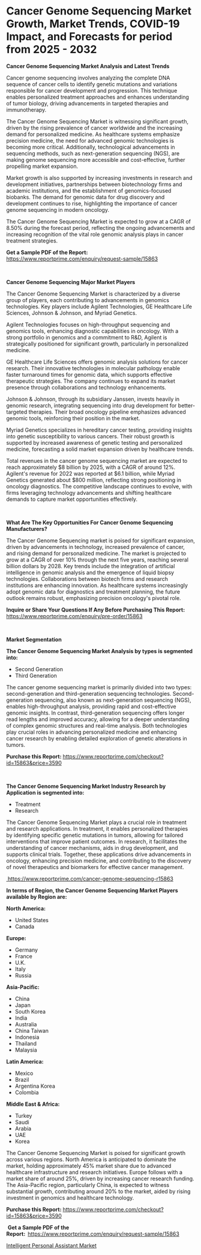 <p><h1>Cancer Genome Sequencing Market Growth, Market Trends, COVID-19 Impact, and Forecasts for period from 2025 - 2032</h1></p><p><strong>Cancer Genome Sequencing Market Analysis and Latest Trends</strong></p>
<p><p>Cancer genome sequencing involves analyzing the complete DNA sequence of cancer cells to identify genetic mutations and variations responsible for cancer development and progression. This technique enables personalized treatment approaches and enhances understanding of tumor biology, driving advancements in targeted therapies and immunotherapy.</p><p>The Cancer Genome Sequencing Market is witnessing significant growth, driven by the rising prevalence of cancer worldwide and the increasing demand for personalized medicine. As healthcare systems emphasize precision medicine, the need for advanced genomic technologies is becoming more critical. Additionally, technological advancements in sequencing methods, such as next-generation sequencing (NGS), are making genome sequencing more accessible and cost-effective, further propelling market expansion.</p><p>Market growth is also supported by increasing investments in research and development initiatives, partnerships between biotechnology firms and academic institutions, and the establishment of genomics-focused biobanks. The demand for genomic data for drug discovery and development continues to rise, highlighting the importance of cancer genome sequencing in modern oncology.</p><p>The Cancer Genome Sequencing Market is expected to grow at a CAGR of 8.50% during the forecast period, reflecting the ongoing advancements and increasing recognition of the vital role genomic analysis plays in cancer treatment strategies.</p></p>
<p><strong>Get a Sample PDF of the Report:&nbsp;</strong> <a href="https://www.reportprime.com/enquiry/request-sample/15863?utm_campaign=2202&utm_medium=2&utm_source=Github&utm_content=ia&utm_term=20032025&utm_id=cancer-genome-sequencing">https://www.reportprime.com/enquiry/request-sample/15863</a></p>
<p>&nbsp;</p>
<p><strong>Cancer Genome Sequencing Major Market Players</strong></p>
<p><p>The Cancer Genome Sequencing Market is characterized by a diverse group of players, each contributing to advancements in genomics technologies. Key players include Agilent Technologies, GE Healthcare Life Sciences, Johnson & Johnson, and Myriad Genetics.</p><p>Agilent Technologies focuses on high-throughput sequencing and genomics tools, enhancing diagnostic capabilities in oncology. With a strong portfolio in genomics and a commitment to R&D, Agilent is strategically positioned for significant growth, particularly in personalized medicine.</p><p>GE Healthcare Life Sciences offers genomic analysis solutions for cancer research. Their innovative technologies in molecular pathology enable faster turnaround times for genomic data, which supports effective therapeutic strategies. The company continues to expand its market presence through collaborations and technology enhancements.</p><p>Johnson & Johnson, through its subsidiary Janssen, invests heavily in genomic research, integrating sequencing into drug development for better-targeted therapies. Their broad oncology pipeline emphasizes advanced genomic tools, reinforcing their position in the market.</p><p>Myriad Genetics specializes in hereditary cancer testing, providing insights into genetic susceptibility to various cancers. Their robust growth is supported by increased awareness of genetic testing and personalized medicine, forecasting a solid market expansion driven by healthcare trends.</p><p>Total revenues in the cancer genome sequencing market are expected to reach approximately $8 billion by 2025, with a CAGR of around 12%. Agilent's revenue for 2022 was reported at $6.1 billion, while Myriad Genetics generated about $800 million, reflecting strong positioning in oncology diagnostics. The competitive landscape continues to evolve, with firms leveraging technology advancements and shifting healthcare demands to capture market opportunities effectively.</p></p>
<p>&nbsp;</p>
<p><strong>What Are The Key Opportunities For Cancer Genome Sequencing Manufacturers?</strong></p>
<p><p>The Cancer Genome Sequencing market is poised for significant expansion, driven by advancements in technology, increased prevalence of cancer, and rising demand for personalized medicine. The market is projected to grow at a CAGR of over 10% through the next five years, reaching several billion dollars by 2028. Key trends include the integration of artificial intelligence in genomic analysis and the emergence of liquid biopsy technologies. Collaborations between biotech firms and research institutions are enhancing innovation. As healthcare systems increasingly adopt genomic data for diagnostics and treatment planning, the future outlook remains robust, emphasizing precision oncology's pivotal role.</p></p>
<p><strong>Inquire or Share Your Questions If Any Before Purchasing This Report:</strong> <a href="https://www.reportprime.com/enquiry/pre-order/15863?utm_campaign=2202&utm_medium=2&utm_source=Github&utm_content=ia&utm_term=20032025&utm_id=cancer-genome-sequencing">https://www.reportprime.com/enquiry/pre-order/15863</a></p>
<p>&nbsp;</p>
<p><strong>Market Segmentation</strong></p>
<p><strong>The Cancer Genome Sequencing Market Analysis by types is segmented into:</strong></p>
<p><ul><li>Second Generation</li><li>Third Generation</li></ul></p>
<p><p>The cancer genome sequencing market is primarily divided into two types: second-generation and third-generation sequencing technologies. Second-generation sequencing, also known as next-generation sequencing (NGS), enables high-throughput analysis, providing rapid and cost-effective genomic insights. In contrast, third-generation sequencing offers longer read lengths and improved accuracy, allowing for a deeper understanding of complex genomic structures and real-time analysis. Both technologies play crucial roles in advancing personalized medicine and enhancing cancer research by enabling detailed exploration of genetic alterations in tumors.</p></p>
<p><strong>Purchase this Report:&nbsp;</strong><a href="https://www.reportprime.com/checkout?id=15863&price=3590&utm_campaign=2202&utm_medium=2&utm_source=Github&utm_content=ia&utm_term=20032025&utm_id=cancer-genome-sequencing">https://www.reportprime.com/checkout?id=15863&price=3590</a></p>
<p>&nbsp;</p>
<p><strong>The Cancer Genome Sequencing Market Industry Research by Application is segmented into:</strong></p>
<p><ul><li>Treatment</li><li>Research</li></ul></p>
<p><p>The Cancer Genome Sequencing Market plays a crucial role in treatment and research applications. In treatment, it enables personalized therapies by identifying specific genetic mutations in tumors, allowing for tailored interventions that improve patient outcomes. In research, it facilitates the understanding of cancer mechanisms, aids in drug development, and supports clinical trials. Together, these applications drive advancements in oncology, enhancing precision medicine, and contributing to the discovery of novel therapeutics and biomarkers for effective cancer management.</p></p>
<p><a href="https://www.reportprime.com/cancer-genome-sequencing-r15863?utm_campaign=2202&utm_medium=2&utm_source=Github&utm_content=ia&utm_term=20032025&utm_id=cancer-genome-sequencing">&nbsp;https://www.reportprime.com/cancer-genome-sequencing-r15863</a></p>
<p><strong>In terms of Region, the Cancer Genome Sequencing Market Players available by Region are:</strong></p>
<p>
    <p> <strong> North America: </strong>
        <ul>
            <li>United States</li>
            <li>Canada</li>
        </ul>
        </p> 
    <p> <strong> Europe: </strong>
        <ul>
            <li>Germany</li>
            <li>France</li>
            <li>U.K.</li>
            <li>Italy</li>
            <li>Russia</li>
        </ul>
        </p> 
    <p> <strong> Asia-Pacific: </strong>
        <ul>
            <li>China</li>
            <li>Japan</li>
            <li>South Korea</li>
            <li>India</li>
            <li>Australia</li>
            <li>China Taiwan</li>
            <li>Indonesia</li>
            <li>Thailand</li>
            <li>Malaysia</li>
        </ul>
        </p> 
    <p> <strong> Latin America: </strong>
        <ul>
            <li>Mexico</li>
            <li>Brazil</li>
            <li>Argentina Korea</li>
            <li>Colombia</li>
        </ul>
        </p> 
    <p> <strong> Middle East & Africa: </strong>
        <ul>
            <li>Turkey</li>
            <li>Saudi</li>
            <li>Arabia</li>
            <li>UAE</li>
            <li>Korea</li>
        </ul>
    </p>
    </p>
<p><p>The Cancer Genome Sequencing Market is poised for significant growth across various regions. North America is anticipated to dominate the market, holding approximately 45% market share due to advanced healthcare infrastructure and research initiatives. Europe follows with a market share of around 25%, driven by increasing cancer research funding. The Asia-Pacific region, particularly China, is expected to witness substantial growth, contributing around 20% to the market, aided by rising investment in genomics and healthcare technology.</p></p>
<p><strong>Purchase this Report: </strong><a href="https://www.reportprime.com/checkout?id=15863&price=3590&utm_campaign=2202&utm_medium=2&utm_source=Github&utm_content=ia&utm_term=20032025&utm_id=cancer-genome-sequencing">https://www.reportprime.com/checkout?id=15863&price=3590</a></p>
<p>&nbsp;<strong>Get a Sample PDF of the Report:&nbsp;&nbsp;</strong><a href="https://www.reportprime.com/enquiry/request-sample/15863?utm_campaign=2202&utm_medium=2&utm_source=Github&utm_content=ia&utm_term=20032025&utm_id=cancer-genome-sequencing">https://www.reportprime.com/enquiry/request-sample/15863</a></p>
<p><strong></strong></p>
<p><p><a href="https://github.com/koskasislo39/Market-Research-Report-List-1/blob/main/intelligent-personal-assistant-market.md?utm_campaign=2202&utm_medium=2&utm_source=Github&utm_content=ia&utm_term=20032025&utm_id=cancer-genome-sequencing">Intelligent Personal Assistant Market</a></p></p>